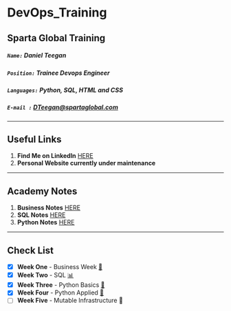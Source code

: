 # DevOps_Training

## Sparta Global Training
##### `Name:` Daniel Teegan
##### `Position:` Trainee Devops Engineer
##### `Languages:` Python, SQL, HTML and CSS 
##### `E-mail :` DTeegan@spartaglobal.com 
___

## **Useful Links** 

1. **Find Me on LinkedIn** [HERE](https://www.linkedin.com/in/danielteegan94/)
2. **Personal Website currently under maintenance** 

___

## **Academy Notes**
1. **Business Notes** [HERE](https://github.com/DanTeegan/DevOps_Course/tree/master/Week%201%20-%20Business)
2. **SQL Notes** [HERE](https://github.com/DanTeegan/DevOps_Course/tree/master/Week%202%20-%20SQL)
3. **Python Notes** [HERE]()

___
## **Check List**

- [x] **Week One** - Business Week [:briefcase:](https://github.com/DanTeegan/DevOps_Course/tree/master/Week%201%20-%20Business)
- [x] **Week Two** - SQL [:bar_chart:](https://github.com/DanTeegan/DevOps_Course/tree/master/Week%202%20-%20SQL)
- [x] **Week Three** - Python Basics [:snake:]()
- [x] **Week Four** - Python Applied [:robot:]()
- [ ] **Week Five** - Mutable Infrastructure :ghost:
